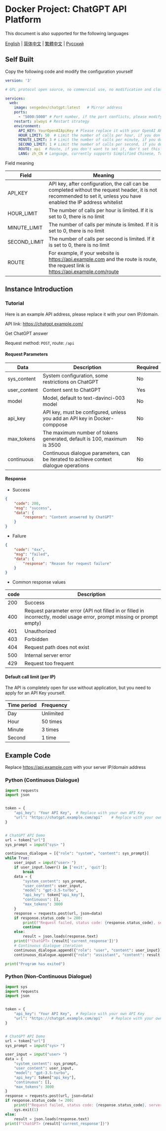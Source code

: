 # Docker Project: ChatGPT API Platform

This document is also supported for the following languages

[English](README.md) | [简体中文](README-zh_CN.md) | [繁體中文](README-zh_TW.md) | [Русский](README-ru_RU.md)

## Self Built

Copy the following code and modify the configuration yourself

```yaml
version: '3'

# GPL protocol open source, no commercial use, no modification and closure after modification, no profit!!!

services:
  web:
    image: sengedev/chatgpt:latest   # Mirror address
    ports:
      - "5000:5000" # Port number, if the port conflicts, please modify it
    restart: always # Restart strategy
    environment:
      API_KEY: YourOpenAIApiKey # Please replace it with your OpenAI API Key, go to https://platform.openai.com/account/api-keys to get it
      HOUR_LIMIT: 50  # Limit the number of calls per hour, if you don't want to limit it, don't set this variable
      MINUTE_LIMIT: 3 # Limit the number of calls per minute, if you don't want to limit it, don't set this variable
      SECOND_LIMIT: 1 # Limit the number of calls per second, if you don't want to limit it, don't set this variable
      ROUTE: api  # Route, if you don't want to set it, don't set this environment variable
      LANG: zh_CN # Language, currently supports Simplified Chinese, Traditional Chinese, English, and Russian
```

Field meaning

| Field         | Meaning                                                     |
| ------------ | ------------------------------------------------------------ |
| API_KEY      | API key, after configuration, the call can be completed without the request header, it is not recommended to set it, unless you have enabled the IP address whitelist |
| HOUR_LIMIT   | The number of calls per hour is limited. If it is set to 0, there is no limit |
| MINUTE_LIMIT | The number of calls per minute is limited. If it is set to 0, there is no limit |
| SECOND_LIMIT | The number of calls per second is limited. If it is set to 0, there is no limit |
| ROUTE        | For example, if your website is https://api.example.com and the route is route, the request link is https://api.example.com/route |

## Instance Introduction


### Tutorial

Here is an example API address, please replace it with your own IP/domain.

API link: https://chatgpt.example.com/

Get ChatGPT answer

Request method: `POST`, route: `/api`

#### Request Parameters


| Data           | Description                                      | Required |
|--------------|-----------------------------------------|------|
| sys_content  | System configuration, some restrictions on ChatGPT                      | No    |
| user_content | Content sent to ChatGPT                           | Yes    |
| model        | Model, default to text-davinci-003 model               | No    |
| api_key      | API key, must be configured, unless you add an API key in Docker-comppose | No    |
| max_tokens   | The maximum number of tokens generated, default is 100, maximum is 3500             | No    |
| continuous   | Continuous dialogue parameters, can be iterated to achieve context dialogue operations            | No    |

#### Response


- Success

```json
{
    "code": 200,
    "msg": "success",
    "data": {
        "response": "Content answered by ChatGPT"
    }
}
```

- Failure

```json
{
    "code": "4xx",
    "msg": "failed",
    "data": {
        "response": "Reason for request failure"
    }
}
```

- Common response values

| code | Description                                           |
|------|-------------------------------------------------------|
| 200  | Success                                               |
| 400  | Request parameter error (API not filled in or filled in incorrectly, model usage error, prompt missing or prompt empty) |
| 401  | Unauthorized                                           |
| 403  | Forbidden                                              |
| 404  | Request path does not exist                            |
| 500  | Internal server error                                  |
| 429  | Request too frequent                                   |

#### Default call limit (per IP)

The API is completely open for use without application, but you need to apply for an API Key yourself.

| Time period | Frequency |
|-------------|-----------|
| Day         | Unlimited |
| Hour        | 50 times  |
| Minute      | 3 times   |
| Second      | 1 time    |

## Example Code


Replace https://api.example.com with your server IP/domain address

### Python (Continuous Dialogue)

```python
import requests
import json


token = {
    "api_key": "Your API Key",  # Replace with your own API Key
    "url": "https://chatgpt.example.com/api"    # Replace with your own instance
}


# ChatGPT API Demo
url = token["url"]
sys_prompt = input("sys> ")

continuous_dialogue = [{"role": "system", "content": sys_prompt}]
while True:
    user_input = input("user> ")
    if user_input.lower() in ['exit', 'quit']:
        break
    data = {
        "system_content": sys_prompt,
        "user_content": user_input,
        "model": "gpt-3.5-turbo",
        "api_key": token["api_key"],
        "continuous": [],
        "max_tokens": 3000
    }
    response = requests.post(url, json=data)
    if response.status_code != 200:
        print(f"Request failed, status code: {response.status_code}, server response: {response.text}")
        continue
    else:
        result = json.loads(response.text)
    print(f"ChatGPT> {result['current_response']}")
    # Continuous dialogue iteration
    continuous_dialogue.append({"role": "user", "content": user_input})
    continuous_dialogue.append({"role": "assistant", "content": result['current_response']})

print("Program has exited")
```

### Python (Non-Continuous Dialogue)

```python
import sys
import requests
import json


token = {
    "api_key": "Your API Key",  # Replace with your own API Key
    "url": "https://chatgpt.example.com/api"    # Replace with your own instance
}


# ChatGPT API Demo
url = token["url"]
sys_prompt = input("sys> ")

user_input = input("user> ")
data = {
    "system_content": sys_prompt,
    "user_content": user_input,
    "model": "gpt-3.5-turbo",
    "api_key": token["api_key"],
    "continuous": [],
    "max_tokens": 3000
}
response = requests.post(url, json=data)
if response.status_code != 200:
    print(f"Request failed, status code: {response.status_code}, server response: {response.text}")
    sys.exit(1)
else:
    result = json.loads(response.text)
print(f"ChatGPT> {result['current_response']}")
```
